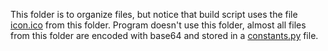 This folder is to organize files, but notice that build script uses the file [icon.ico](icon.ico) from this folder.
Program doesn't use this folder, almost all files from this folder are encoded with base64 and stored in a [constants.py](../fractions_app/constants.py) file.